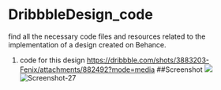# DribbbleDesign_code
find all the necessary code files and resources related to the implementation of a design created on Behance.
1) code for this design https://dribbble.com/shots/3883203-Fenix/attachments/882492?mode=media
##Screenshot
<img src="https://ibb.co/2qDHX60"><img src="https://i.ibb.co/nrHth0q/Screenshot-27.png" alt="Screenshot-27" border="0"  />

